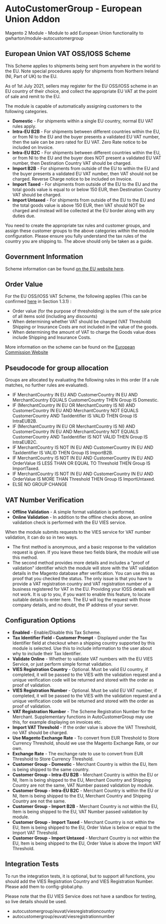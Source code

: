 <h1>AutoCustomerGroup - European Union Addon</h1>
<p>Magento 2 Module - Module to add European Union functionality to gwharton/module-autocustomergroup</p>

<h2>European Union VAT OSS/IOSS Scheme</h2>
<p>This Scheme applies to shipments being sent from anywhere in the world to the EU. Note special procedures apply for shipments from Northern Ireland (NI, Part of UK) to the EU.</p>
<p>As of 1st July 2021, sellers may register for the EU OSS/IOSS scheme in an EU country of their choice, and collect the appropriate EU VAT at the point of sale and remit to the EU.</p>
<p>The module is capable of automatically assigning customers to the following categories.</p>
<ul>
    <li><b>Domestic</b> - For shipments within a single EU country, normal EU VAT rules apply.</li>
    <li><b>Intra-EU B2B</b> - For shipments between different countries within the EU, or from NI to the EU and the buyer presents a validated EU VAT number, then the sale can be zero rated for EU VAT. Zero Rate notice to be included on Invoice.</li>
    <li><b>Intra-EU B2C</b> - For shipments between different countries within the EU, or from NI to the EU and the buyer does NOT present a validated EU VAT number, then Destination Country VAT should be charged.</li>
    <li><b>Import B2B</b> - For shipments from outside of the EU to within the EU and the buyer presents a validated EU VAT number, then VAT should not be charged. Reverse Charge notice to be included on Invoice.</li>
    <li><b>Import Taxed</b> - For shipments from outside of the EU to the EU and the total goods value is equal to or below 150 EUR, then Destination Country VAT should be charged.</li>
    <li><b>Import Untaxed</b> - For shipments from outside of the EU to the EU and the total goods value is above 150 EUR, then VAT should NOT be charged and instead will be collected at the EU border along with any duties due.</li>
</ul>
<p>You need to create the appropriate tax rules and customer groups, and assign these customer groups to the above categories within the module configuration. Please ensure you fully understand the tax rules of the country you are shipping to. The above should only be taken as a guide.</p>

<h2>Government Information</h2>
<p>Scheme information can be found <a href="https://ec.europa.eu/taxation_customs/customs-procedures/customs-formalities-low-value-consignments_en" target="_blank">on the EU website here</a>.</p>

<h2>Order Value</h2>
<p>For the EU OSS/IOSS VAT Scheme, the following applies (This can be confirmed
    <a href="https://taxation-customs.ec.europa.eu/document/download/7bfb45b8-1f40-48b5-88e0-07960bf7ff9e_en?filename=Customs%20Guidance%20doc%20on%20LVC-Clean-20220915.pdf"
    target="_blank">here</a> in Section 1.3.1) :</p>
<ul>
    <li>Order value (for the purpose of thresholding) is the sum of the sale price of all items sold (including any discounts)</li>
    <li>When determining whether VAT should be charged (VAT Threshold) Shipping or Insurance Costs are not included in the value of the goods.</li>
    <li>When determining the amount of VAT to charge the Goods value does include Shipping and Insurance Costs.</li>
</ul>
<p>More information on the scheme can be found on the <a href="https://ec.europa.eu/taxation_customs/customs-procedures/customs-formalities-low-value-consignments_en" target="_blank">European Commission Website</a></p>

<h2>Pseudocode for group allocation</h2>
<p>Groups are allocated by evaluating the following rules in this order (If a rule matches, no further rules are evaluated).</p>
<ul>
<li>IF MerchantCountry IN EU AND CustomerCountry IN EU AND MerchantCountry EQUALS CustomerCountry THEN Group IS Domestic.</li>
<li>IF (MerchantCountry IN EU OR MerchantCountry IS NI) AND CustomerCountry IN EU AND MerchantCountry NOT EQUALS CustomerCountry AND TaxIdentifier IS VALID THEN Group IS IntraEUB2B.</li>
<li>IF (MerchantCountry IN EU OR MerchantCountry IS NI) AND CustomerCountry IN EU AND MerchantCountry NOT EQUALS CustomerCountry AND TaxIdentifier IS NOT VALID THEN Group IS IntraEUB2C.</li>
<li>IF MerchantCountry IS NOT IN EU AND CustomerCountry IN EU AND TaxIdentifier IS VALID THEN Group IS ImportB2B.</li>
<li>IF MerchantCountry IS NOT IN EU AND CustomerCountry IN EU AND OrderValue IS LESS THAN OR EQUAL TO Threshold THEN Group IS ImportTaxed.</li>
<li>IF MerchantCountry IS NOT IN EU AND CustomerCountry IN EU AND OrderValue IS MORE THAN Threshold THEN Group IS ImportUntaxed.</li>
<li>ELSE NO GROUP CHANGE</li>
</ul>

<h2>VAT Number Verification</h2>
<ul>
<li><b>Offline Validation</b> - A simple format validation is performed.</li>
<li><b>Online Validation</b> - In addition to the offline checks above, an online validation check is performed with the EU VIES service.</li>
</ul>
<p>When the module submits requests to the VIES service for VAT number validation, it can do so in two ways.</p>
<ul>
<li>The first method is anonymous, and a basic response to the validation request is given. If you leave these two fields blank, the module will use this method.</li>
<li>The second method provides more details and includes a "proof of validation" identifier which the module will store with the VAT validation details in the Magento database after verification. You can use this as proof that you checked the status. The only issue is that you have to provide a VAT registration country and VAT registration number of a business registered for VAT in the EU. Providing your IOSS details will not work. It is up to you, if you want to enable this feature, to locate suitable details to enter here. The EU will log the request with those company details, and no doubt, the IP address of your server.</li>
</ul>

<h2>Configuration Options</h2>
<ul>
<li><b>Enabled</b> - Enable/Disable this Tax Scheme.</li>
<li><b>Tax Identifier Field - Customer Prompt</b> - Displayed under the Tax Identifier field at checkout when a shipping country supported by this module is selected. Use this to include information to the user about why to include their Tax Identifier.</li>
<li><b>Validate Online</b> - Whether to validate VAT numbers with the EU VIES Service, or just perform simple format validation.</li>
<li><b>VIES Registration Country</b> - Optional. Must be valid EU country, if completed, it will be passed to the VIES with the validation request and a unique verification code will be returned and stored with the order as proof of validation.</li>
<li><b>VIES Registration Number</b> - Optional. Must be valid EU VAT number, if completed, it will be passed to the VIES with the validation request and a unique verification code will be returned and stored with the order as proof of validation.</li>
<li><b>VAT Registration Number</b> - The Scheme Registration Number for the Merchant. Supplementary functions in AutoCustomerGroup may use this, for example displaying on invoices etc.</li>
<li><b>Import VAT Threshold</b> - If the order value is above the VAT Threshold, no VAT should be charged.</li>
<li><b>Use Magento Exchange Rate</b> - To convert from EUR Threshold to Store Currency Threshold, should we use the Magento Exchange Rate, or our own.</li>
<li><b>Exchange Rate</b> - The exchange rate to use to convert from EUR Threshold to Store Currency Threshold.</li>
<li><b>Customer Group - Domestic</b> - Merchant Country is within the EU, Item is being shipped to the same country.</li>
<li><b>Customer Group - Intra-EU B2B</b> - Merchant Country is within the EU or NI, Item is being shipped to the EU, Merchant Country and Shipping Country are not the same, VAT Number passed validation by module.</li>
<li><b>Customer Group - Intra-EU B2C</b> - Merchant Country is within the EU or NI, Item is being shipped to the EU, Merchant Country and Shipping Country are not the same.</li>
<li><b>Customer Group - Import B2B</b> - Merchant Country is not within the EU, Item is being shipped to the EU, VAT Number passed validation by module.</li>
<li><b>Customer Group - Import Taxed</b> - Merchant Country is not within the EU, Item is being shipped to the EU, Order Value is below or equal to the Import VAT Threshold.</li>
<li><b>Customer Group - Import Untaxed</b> - Merchant Country is not within the EU, Item is being shipped to the EU, Order Value is above the Import VAT Threshold.</li>
</ul>

<h2>Integration Tests</h2>
<p>To run the integration tests, it is optional, but to support all functions, you should add the VIES Registration Country and VIES Registration Number. Please add them to config-global.php.</p>
<p>Please note that the EU VIES Service does not have a sandbox for testing, so live details should be used.</p>
<ul>
<li>autocustomergroup/euvat/viesregistrationcountry</li>
<li>autocustomergroup/euvat/viesregistrationnumber</li>
</ul>

